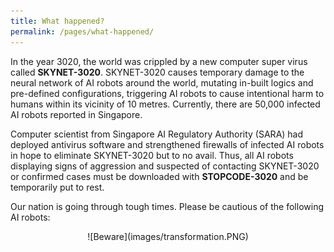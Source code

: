 ```yaml
---
title: What happened?
permalink: /pages/what-happened/
---
```


In the year 3020, the world was crippled by a new computer super virus called **SKYNET-3020**. SKYNET-3020 causes temporary damage to the neural network of AI robots around the world, mutating in-built logics and pre-defined configurations, triggering AI robots to cause intentional harm to humans within its vicinity of 10 metres. 
Currently, there are 50,000 infected AI robots reported in Singapore.

Computer scientist from Singapore AI Regulatory Authority (SARA) had deployed antivirus software and strengthened firewalls of infected AI robots in hope to eliminate SKYNET-3020 but to no avail.
Thus, all AI robots displaying signs of aggression and suspected of contacting SKYNET-3020 or confirmed cases must be downloaded with **STOPCODE-3020** and be temporarily put to rest.

Our nation is going through tough times. Please be cautious of the following AI robots:
<div align="center"> ![Beware](images/transformation.PNG) </div>

